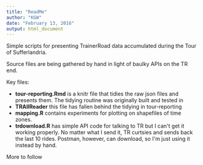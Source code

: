 ```yaml
---
title: "ReadMe"
author: "KGW"
date: "February 13, 2016"
output: html_document
---
```


Simple scripts for presenting TrainerRoad data accumulated during the
Tour of Sufferlandria.

Source files are being gathered by hand in light of baulky APIs on the TR end.

Key files:

* **tour-reporting.Rmd** is a knitr file that tidies the raw json files and presents them.  The tidying routine was originally built and tested in
* **TRAllReader** this file has fallen behind the tidying in tour-reporting
* **mapping.R** contains experiments for plotting on shapefiles of time zones.
* **trdownload.R** has simple API code for talking to TR but I can't get it working properly.  No matter what I send it, TR curtsies and sends back the last 10 rides.  Postman, however, can download, so I'm just using it instead by hand.

More to follow